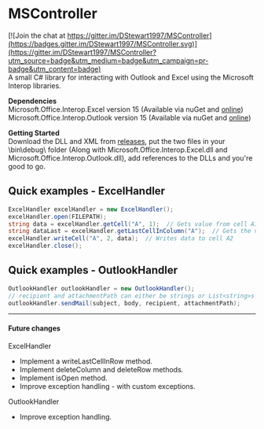 # MSController

[![Join the chat at https://gitter.im/DStewart1997/MSController](https://badges.gitter.im/DStewart1997/MSController.svg)](https://gitter.im/DStewart1997/MSController?utm_source=badge&utm_medium=badge&utm_campaign=pr-badge&utm_content=badge)  
A small C# library for interacting with Outlook and Excel using the Microsoft Interop libraries. 

**Dependencies**  
Microsoft.Office.Interop.Excel version 15 (Available via nuGet and [online](https://www.microsoft.com/en-us/download/details.aspx?id=3508))  
Microsoft.Office.Interop.Outlook version 15 (Available via nuGet and [online](https://www.microsoft.com/en-us/download/details.aspx?id=3508))  

**Getting Started**  
Download the DLL and XML from [releases](https://github.com/DStewart1997/MSController/releases), put the two files in your \bin\debug\ folder (Along with Microsoft.Office.Interop.Excel.dll and Microsoft.Office.Interop.Outlook.dll), add references to the DLLs and you're good to go.


## Quick examples - ExcelHandler

```C#
ExcelHandler excelHandler = new ExcelHandler();
excelHandler.open(FILEPATH);
string data = excelHandler.getCell("A", 1);  // Gets value from cell A1
string dataLast = excelHandler.getLastCellInColumn("A");  // Gets the value from the last occupied row in column A
excelHandler.writeCell("A", 2, data);  // Writes data to cell A2
excelHandler.close();
```


## Quick examples - OutlookHandler

```C#
OutlookHandler outlookHandler = new OutlookHandler();
// recipient and attachmentPath can either be strings or List<string>s - attachmentPath is optional
outlookHandler.sendMail(subject, body, recipient, attachmentPath);  
```
    
-------------------------------------------
    
#### Future changes
ExcelHandler
- Implement a writeLastCellInRow method.
- Implement deleteColumn and deleteRow methods.
- Implement isOpen method.
- Improve exception handling - with custom exceptions.

OutlookHandler
- Improve exception handling.

